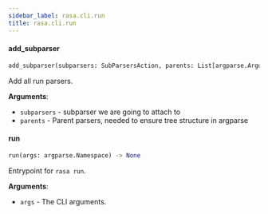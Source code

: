 ```yaml
---
sidebar_label: rasa.cli.run
title: rasa.cli.run
---
```

#### add\_subparser

```python
add_subparser(subparsers: SubParsersAction, parents: List[argparse.ArgumentParser]) -> None
```

Add all run parsers.

**Arguments**:

- `subparsers` - subparser we are going to attach to
- `parents` - Parent parsers, needed to ensure tree structure in argparse

#### run

```python
run(args: argparse.Namespace) -> None
```

Entrypoint for `rasa run`.

**Arguments**:

- `args` - The CLI arguments.


